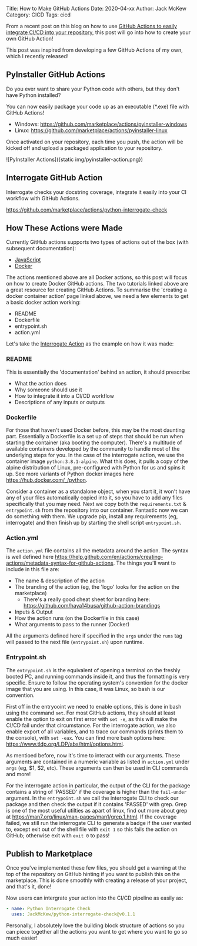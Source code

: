Title: How to Make GitHub Actions
Date: 2020-04-xx
Author: Jack McKew
Category: CICD
Tags: cicd

From a recent post on this blog on how to use [GitHub Actions to easily integrate CI/CD into your repository](https://jackmckew.dev/github-actions-for-cicd.html), this post will go into how to create your own GitHub Action!

This post was inspired from developing a few GitHub Actions of my own, which I recently released!

## PyInstaller GitHub Actions

Do you ever want to share your Python code with others, but they don't have Python installed?

You can now easily package your code up as an executable (*.exe) file with GitHub Actions!

- Windows: <https://github.com/marketplace/actions/pyinstaller-windows>
- Linux: <https://github.com/marketplace/actions/pyinstaller-linux>

Once activated on your repository, each time you push, the action will be kicked off and upload a packaged application to your repository.

![PyInstaller Actions]({static img/pyinstaller-action.png})

## Interrogate GitHub Action

Interrogate checks your docstring coverage, integrate it easily into your CI workflow with GitHub Actions.

<https://github.com/marketplace/actions/python-interrogate-check>

## How These Actions were Made

Currently GitHub actions supports two types of actions out of the box (with subsequent documentation):

- [JavaScript](https://help.github.com/en/actions/creating-actions/creating-a-javascript-action)
- [Docker](https://help.github.com/en/actions/creating-actions/creating-a-docker-container-action)

The actions mentioned above are all Docker actions, so this post will focus on how to create Docker GitHub actions. The two tutorials linked above are a great resource for creating GitHub Actions. To summarise the 'creating a docker container action' page linked above, we need a few elements to get a basic docker action working:

- README
- Dockerfile
- entrypoint.sh
- action.yml

Let's take the [Interrogate Action](#interrogate-github-action) as the example on how it was made:

### README

This is essentially the 'documentation' behind an action, it should prescribe:

- What the action does
- Why someone should use it
- How to integrate it into a CI/CD workflow
- Descriptions of any inputs or outputs
  
### Dockerfile

For those that haven't used Docker before, this may be the most daunting part. Essentially a Dockerfile is a set up of steps that should be run when starting the container (aka booting the computer). There's a multitude of available containers developed by the community to handle most of the underlying steps for you. In the case of the interrogate action, we use the container image `python:3.8.1-alpine`.  What this does, it pulls a copy of the alpine distribution of Linux, pre-configured with Python for us and spins it up. See more variants of Python docker images here <https://hub.docker.com/_/python>.

Consider a container as a standalone object, when you start it, it won't have any of your files automatically copied into it, so you have to add any files specifically that you may need. Next we copy both the `requirements.txt` & `entrypoint.sh` from the repository into our container. Fantastic now we can do something with them. We upgrade pip, install any requirements (eg, interrogate) and then finish up by starting the shell script `entrypoint.sh`.

### Action.yml

The `action.yml` file contains all the metadata around the action. The syntax is well defined here <https://help.github.com/en/actions/creating-actions/metadata-syntax-for-github-actions>. The things you'll want to include in this file are:

- The name & description of the action 
- The branding of the action (eg, the 'logo' looks for the action on the marketplace)
    - There's a really good cheat sheet for branding here: <https://github.com/haya14busa/github-action-brandings>
- Inputs & Output
- How the action runs (on the Dockerfile in this case)
- What arguments to pass to the runner (Docker)

All the arguments defined here if specified in the `args` under the `runs` tag will passed to the next file (`entrypoint.sh`) upon runtime.

### Entrypoint.sh

The `entrypoint.sh` is the equivalent of opening a terminal on the freshly booted PC, and running commands inside it, and thus the formatting is very specific. Ensure to follow the operating system's convention for the docker image that you are using. In this case, it was Linux, so bash is our convention.

First off in the entryooint we need to enable options, this is done in bash using the command `set`. For most GitHub actions, they should at least enable the option to exit on first error with `set -e`, as this will make the CI/CD fail under that circumstance. For the interrogate action, we also enable export of all variables, and to trace our commands (prints them to the console), with `set -eax`. You can find more bash options here: <https://www.tldp.org/LDP/abs/html/options.html>.

As mentioed before, now it's time to interact with our arguments. These arguments are contained in a numeric variable as listed in `action.yml` under `args` (eg, $1, $2, etc). These arguments can then be used in CLI commands and more!

For the interrogate action in particular, the output of the CLI for the package contains a string of 'PASSED' if the coverage is higher than the `fail-under` argument. In the `entrypoint.sh` we call the interrogate CLI to check our package and then check the output if it contains 'PASSED' with grep. Grep is one of the most useful utilties as apart of linux, find out more about grep at <https://man7.org/linux/man-pages/man1/grep.1.html>. If the coverage failed, we still run the interrogate CLI to generate a badge if the user wanted to, except exit out of the shell file with `exit 1` so this fails the action on GitHub; otherwise exit with `exit 0` to pass!

## Publish to Marketplace

Once you've implemented these few files, you should get a warning at the top of the repository on GitHub hinting if you want to publish this on the marketplace. This is done smoothly with creating a release of your project, and that's it, done!

Now users can intergrate your action into the CI/CD pipeline as easily as:

``` yaml
- name: Python Interrogate Check
  uses: JackMcKew/python-interrogate-check@v0.1.1
```

Personally, I absolutely love the building block structure of actions so you can piece together all the actions you want to get where you want to go so much easier!